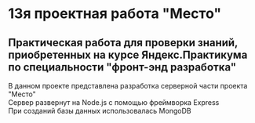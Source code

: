 # 13я проектная работа "Место"

Практическая работа для проверки знаний, приобретенных на курсе Яндекс.Практикума по специальности "фронт-энд разработка" 
-----

В данном проекте представлена разработка серверной части проекта "Место"  
Сервер развернут на Node.js с помощью фреймворка Express  
При созданий базы данных использовалась MongoDB  
